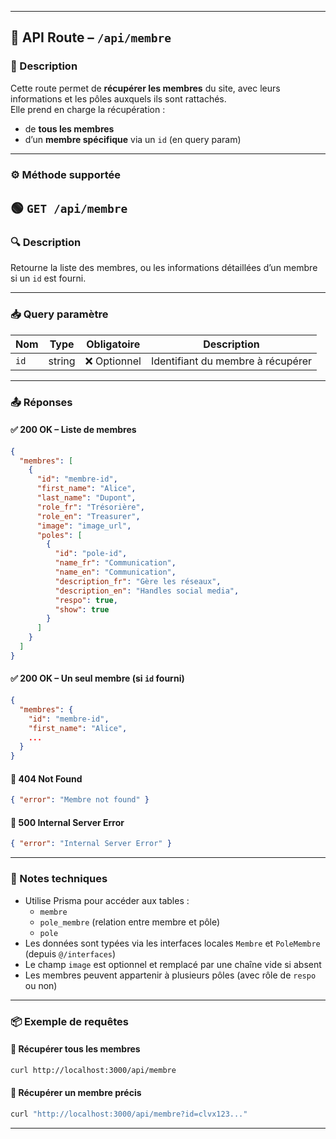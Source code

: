 
---

## 🧾 API Route – `/api/membre`

### 📍 Description

Cette route permet de **récupérer les membres** du site, avec leurs informations et les pôles auxquels ils sont rattachés.  
Elle prend en charge la récupération :

- de **tous les membres**
- d’un **membre spécifique** via un `id` (en query param)

---

### ⚙️ Méthode supportée

## 🟢 `GET /api/membre`

### 🔍 Description

Retourne la liste des membres, ou les informations détaillées d’un membre si un `id` est fourni.

---

### 📥 Query paramètre

| Nom  | Type   | Obligatoire | Description                        |
|------|--------|-------------|------------------------------------|
| `id` | string | ❌ Optionnel | Identifiant du membre à récupérer |

---

### 📤 Réponses

#### ✅ 200 OK – Liste de membres

```json
{
  "membres": [
    {
      "id": "membre-id",
      "first_name": "Alice",
      "last_name": "Dupont",
      "role_fr": "Trésorière",
      "role_en": "Treasurer",
      "image": "image_url",
      "poles": [
        {
          "id": "pole-id",
          "name_fr": "Communication",
          "name_en": "Communication",
          "description_fr": "Gère les réseaux",
          "description_en": "Handles social media",
          "respo": true,
          "show": true
        }
      ]
    }
  ]
}
```

#### ✅ 200 OK – Un seul membre (si `id` fourni)

```json
{
  "membres": {
    "id": "membre-id",
    "first_name": "Alice",
    ...
  }
}
```

#### 🔴 404 Not Found

```json
{ "error": "Membre not found" }
```

#### 🔴 500 Internal Server Error

```json
{ "error": "Internal Server Error" }
```

---

### 🧠 Notes techniques

- Utilise Prisma pour accéder aux tables :
  - `membre`
  - `pole_membre` (relation entre membre et pôle)
  - `pole`
- Les données sont typées via les interfaces locales `Membre` et `PoleMembre` (depuis `@/interfaces`)
- Le champ `image` est optionnel et remplacé par une chaîne vide si absent
- Les membres peuvent appartenir à plusieurs pôles (avec rôle de `respo` ou non)

---

### 📦 Exemple de requêtes

#### 📌 Récupérer tous les membres

```bash
curl http://localhost:3000/api/membre
```

#### 📌 Récupérer un membre précis

```bash
curl "http://localhost:3000/api/membre?id=clvx123..."
```

---

